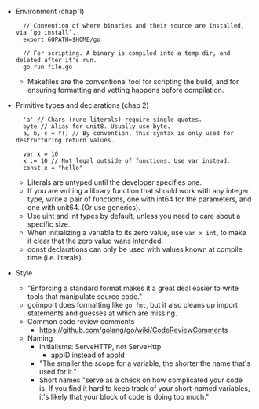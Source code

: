 * Environment (chap 1)

        // Convention of where binaries and their source are installed, via `go install`.
        export GOPATH=$HOME/go

        // For scripting. A binary is compiled into a temp dir, and deleted after it's run.
        go run file.go

  * Makefiles are the conventional tool for scripting the build, and for ensuring formatting and
    vetting happens before compilation.

* Primitive types and declarations (chap 2)

        'a' // Chars (rune literals) require single quotes.
        byte // Alias for unit8. Usually use byte.
        a, b, c = f() // By convention, this syntax is only used for destructuring return values.

        var x = 10
        x := 10 // Not legal outside of functions. Use var instead.
        const x = "hello"
  * Literals are untyped until the developer specifies one.
  * If you are writing a library function that should work with any integer type, write a pair of
    functions, one with int64 for the parameters, and one with unit64. (Or use generics).
  * Use uint and int types by default, unless you need to care about a specific size.
  * When initializing a variable to its zero value, use `var x int`, to make it clear that the zero
    value wans intended.
  * const declarations can only be used with values known at compile time (i.e. literals).


* Style
  * "Enforcing a standard format makes it a great deal easier to write tools that manipulate source
    code."
  * goimport does formatting like `go fmt`, but it also cleans up import statements and guesses at
    which are missing.
  * Common code review comments
    * https://github.com/golang/go/wiki/CodeReviewComments
  * Naming
    * Initialisms: ServeHTTP, not ServeHttp
      * appID instead of appId
    * "The smaller the scope for a variable, the shorter the name that's used for it."
    * Short names "serve as a check on how complicated your code is. If you find it hard to keep
      track of your short-named variables, it's likely that your block of code is doing too much."
